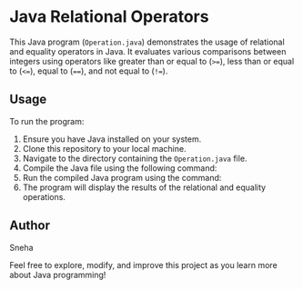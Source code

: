 # Java Relational Operators

This Java program (`Operation.java`) demonstrates the usage of relational and equality operators in Java. It evaluates various comparisons between integers using operators like greater than or equal to (`>=`), less than or equal to (`<=`), equal to (`==`), and not equal to (`!=`). 

## Usage

To run the program:

1. Ensure you have Java installed on your system.
2. Clone this repository to your local machine.
3. Navigate to the directory containing the `Operation.java` file.
4. Compile the Java file using the following command:
5. Run the compiled Java program using the command:
6. The program will display the results of the relational and equality operations.

## Author

Sneha

Feel free to explore, modify, and improve this project as you learn more about Java programming!

